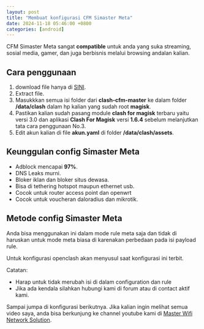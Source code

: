 ```yaml
---
layout: post
title: "Membuat konfigurasi CFM Simaster Meta"
date: 2024-11-18 05:46:00 +0800
categories: [android]
---
```


CFM Simaster Meta sangat **compatible** untuk anda yang suka streaming, sosial media, gamer, dan juga berbisnis melalui browsing andalan kalian.

## Cara penggunaan

1. download file hanya di <a href="/download-config-simaster-meta" target="_blank">SINI</a>.
2. Extract file.
3. Masukkkan semua isi folder dari **clash-cfm-master** ke dalam folder **/data/clash** dalam hp kalian yang sudah root **magisk**.
4. Pastikan kalian sudah pasang module **clash for magisk** terbaru yaitu versi 3.0 dan aplikasi **Clash For Magisk** versi **1.6.4** sebelum melanjutkan tata cara penggunaan No.3.
5. Edit akun kalian di file **akun.yaml** di folder **/data/clash/assets**.

## Keunggulan config Simaster Meta

- Adblock mencapai **97%**.
- DNS Leaks murni.
- Bloker iklan dan bloker situs dewasa.
- Bisa di tethering hotspot maupun ethernet usb.
- Cocok untuk router access point dan openwrt
- Cocok untuk voucheran daloradius dan mikrotik.

## Metode config Simaster Meta

Anda bisa menggunakan ini dalam mode rule meta saja dan tidak di haruskan untuk mode meta biasa di karenakan perbedaan pada isi payload rule.

Untuk konfigurasi openclash akan menyusul saat konfigurasi ini terbit.

Catatan:
- Harap untuk tidak merubah isi di dalam configuration dan rule
- Jika ada kendala silahkan hubungi kami di forum atau di contact aktif kami.

Sampai jumpa di konfigurasi berikutnya.
Jika kalian ingin melihat semua video saya, anda bisa berkunjung ke channel youtube kami di [Master Wifi Network Solution](https://youtube.com/@masterwifinetworksolution).
